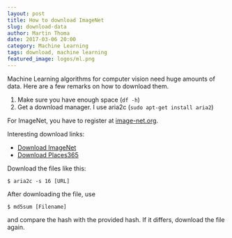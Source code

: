 ```yaml
---
layout: post
title: How to download ImageNet
slug: download-data
author: Martin Thoma
date: 2017-03-06 20:00
category: Machine Learning
tags: download, machine learning
featured_image: logos/ml.png
---
```


Machine Learning algorithms for computer vision need huge amounts of data.
Here are a few remarks on how to download them.

1. Make sure you have enough space (`df -h`)
2. Get a download manager. I use aria2c (`sudo apt-get install aria2`)

For ImageNet, you have to register at [image-net.org](http://image-net.org/).

Interesting download links:

* [Download ImageNet](http://image-net.org/download-images)
* [Download Places365](http://places2.csail.mit.edu/download.html)

Download the files like this:

```
$ aria2c -s 16 [URL]
```

After downloading the file, use

```
$ md5sum [Filename]
```

and compare the hash with the provided hash. If it differs, download the file
again.

